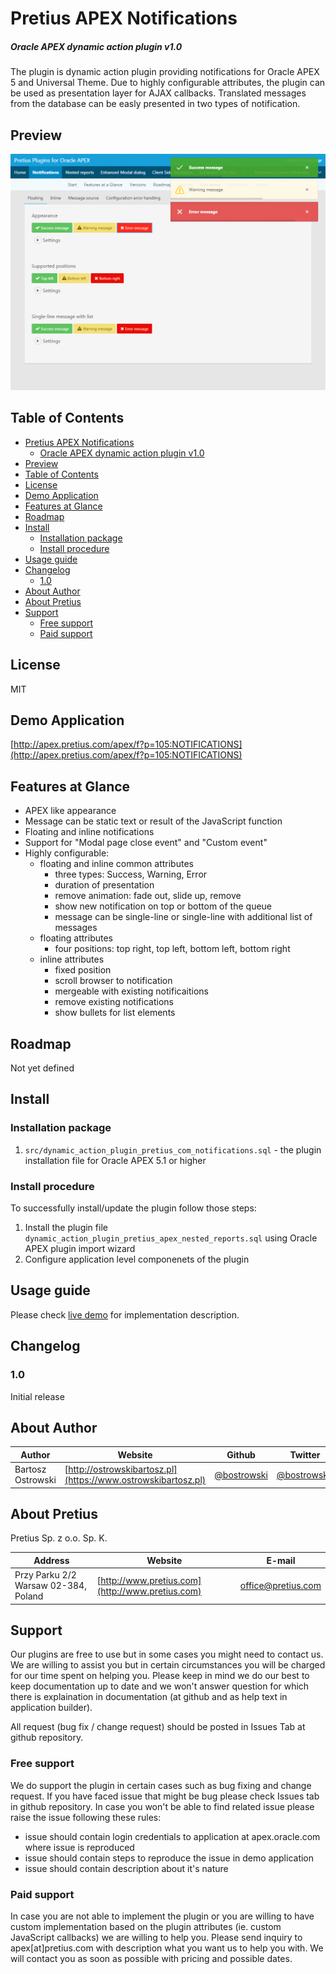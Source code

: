# Pretius APEX Notifications
##### Oracle APEX dynamic action plugin v1.0

The plugin is dynamic action plugin providing notifications for Oracle APEX 5 and Universal Theme. Due to highly configurable attributes, the plugin can be used as presentation layer for AJAX callbacks. Translated messages from the database can be easly presented in two types of notification.

## Preview
![Alt text](/preview.gif?raw=true "Preview")

## Table of Contents
- [Pretius APEX Notifications](#pretius-apex-notifications)
  - [Oracle APEX dynamic action plugin v1.0](#oracle-apex-dynamic-action-plugin-v10)
- [Preview](#preview)
- [Table of Contents](#table-of-contents)
- [License](#license)
- [Demo Application](#demo-application)
- [Features at Glance](#features-at-glance)
- [Roadmap](#roadmap)
- [Install](#install)
  - [Installation package](#installation-package)
  - [Install procedure](#install-procedure)
- [Usage guide](#usage-guide)
- [Changelog](#changelog)
  - [1.0](#10)
- [About Author](#about-author)
- [About Pretius](#about-pretius)
- [Support](#support)
  - [Free support](#free-support)
  - [Paid support](#paid-support)


## License
MIT

## Demo Application
[http://apex.pretius.com/apex/f?p=105:NOTIFICATIONS](http://apex.pretius.com/apex/f?p=105:NOTIFICATIONS)

## Features at Glance
* APEX like appearance
* Message can be static text or result of the JavaScript function
* Floating and inline notifications
* Support for "Modal page close event" and "Custom event"
* Highly configurable:
  * floating and inline common attributes
    * three types: Success, Warning, Error
    * duration of presentation
    * remove animation: fade out, slide up, remove
    * show new notification on top or bottom of the queue
    * message can be single-line or single-line with additional list of messages
  * floating attributes
    * four positions: top right, top left, bottom left, bottom right
  * inline attributes
    * fixed position
    * scroll browser to notification
    * mergeable with existing notificaitions
    * remove existing notifications
    * show bullets for list elements    

## Roadmap
Not yet defined

## Install 

### Installation package
1. `src/dynamic_action_plugin_pretius_com_notifications.sql` - the plugin installation file for Oracle APEX 5.1 or higher

### Install procedure
To successfully install/update the plugin follow those steps:
1. Install the plugin file `dynamic_action_plugin_pretius_apex_nested_reports.sql` using Oracle APEX plugin import wizard
1. Configure application level componenets of the plugin

## Usage guide

Please check [live demo](http://apex.pretius.com/apex/f?p=105:NOTIFICATIONS) for implementation description.

## Changelog

### 1.0
Initial release

## About Author
Author            | Website                                 | Github                                       | Twitter                                       | E-mail
------------------|-----------------------------------------|----------------------------------------------|-----------------------------------------------|----------------------------------------------------
Bartosz Ostrowski | [http://ostrowskibartosz.pl](https://www.ostrowskibartosz.pl) | [@bostrowski](https://github.com/bostrowski) | [@bostrowsk1](https://twitter.com/bostrowsk1) | bostrowski@pretius.com, ostrowski.bartosz@gmail.com

## About Pretius
Pretius Sp. z o.o. Sp. K.

Address | Website | E-mail
--------|---------|-------
Przy Parku 2/2 Warsaw 02-384, Poland | [http://www.pretius.com](http://www.pretius.com) | [office@pretius.com](mailto:office@pretius.com)

## Support
Our plugins are free to use but in some cases you might need to contact us. We are willing to assist you but in certain circumstances you will be charged for our time spent on helping you. Please keep in mind we do our best to keep documentation up to date and we won't answer question for which there is explaination in documentation (at github and as help text in application builder).

All request (bug fix / change request) should be posted in Issues Tab at github repository.

### Free support
We do support the plugin in certain cases such as bug fixing and change request. If you have faced issue that might be bug please check Issues tab in github repository. In case you won't be able to find related issue please raise the issue following these rules:

* issue should contain login credentials to application at apex.oracle.com where issue is reproduced
* issue should contain steps to reproduce the issue in demo application
* issue should contain description about it's nature

### Paid support
In case you are not able to implement the plugin or you are willing to have custom implementation based on the plugin attributes (ie. custom JavaScript callbacks) we are willing to help you. Please send inquiry to apex[at]pretius.com with description what you want us to help you with. We will contact you as soon as possible with pricing and possible dates.
